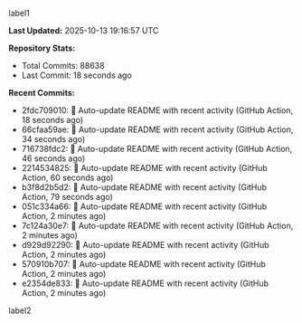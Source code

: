
label1 
<!-- ACTIVITY_START -->
**Last Updated:** 2025-10-13 19:16:57 UTC

**Repository Stats:**
- Total Commits: 88638
- Last Commit: 18 seconds ago

**Recent Commits:**
- 2fdc709010: 🤖 Auto-update README with recent activity (GitHub Action, 18 seconds ago)
- 66cfaa59ae: 🤖 Auto-update README with recent activity (GitHub Action, 34 seconds ago)
- 716738fdc2: 🤖 Auto-update README with recent activity (GitHub Action, 46 seconds ago)
- 2214534825: 🤖 Auto-update README with recent activity (GitHub Action, 60 seconds ago)
- b3f8d2b5d2: 🤖 Auto-update README with recent activity (GitHub Action, 79 seconds ago)
- 051c334a66: 🤖 Auto-update README with recent activity (GitHub Action, 2 minutes ago)
- 7c124a30e7: 🤖 Auto-update README with recent activity (GitHub Action, 2 minutes ago)
- d929d92290: 🤖 Auto-update README with recent activity (GitHub Action, 2 minutes ago)
- 570910b707: 🤖 Auto-update README with recent activity (GitHub Action, 2 minutes ago)
- e2354de833: 🤖 Auto-update README with recent activity (GitHub Action, 2 minutes ago)
<!-- ACTIVITY_END -->

label2
